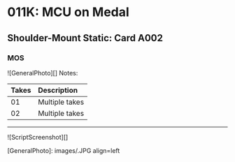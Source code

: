 # 011K: MCU on Medal

## Shoulder-Mount Static: Card A002

### MOS

![GeneralPhoto][]
Notes: 

| Takes | Description |
|:---|:----|
| 01 | Multiple takes |
| 02 | Multiple takes|

----

![ScriptScreenshot][]


[GeneralPhoto]:  images/.JPG align=left
